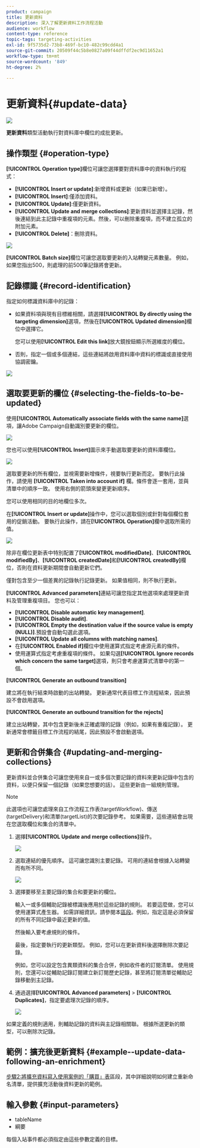 ```yaml
---
product: campaign
title: 更新資料
description: 深入了解更新資料工作流程活動
audience: workflow
content-type: reference
topic-tags: targeting-activities
exl-id: 9f5735d2-73b8-469f-bc10-482c99cdd4a1
source-git-commit: 20509f44c5b8e0827a09f44dffdf2ec9d11652a1
workflow-type: tm+mt
source-wordcount: '849'
ht-degree: 2%

---
```


# 更新資料{#update-data}

![](../../assets/common.svg)

**更新資料**&#x200B;類型活動執行對資料庫中欄位的成批更新。

## 操作類型 {#operation-type}

**[!UICONTROL Operation type]**&#x200B;欄位可讓您選擇要對資料庫中的資料執行的程式：

* **[!UICONTROL Insert or update]**:新增資料或更新（如果已新增）。
* **[!UICONTROL Insert]**:僅添加資料。
* **[!UICONTROL Update]**:僅更新資料。
* **[!UICONTROL Update and merge collections]**:更新資料並選擇主記錄，然後連結到此主記錄中重複項的元素。然後，可以刪除重複項，而不建立孤立的附加元素。
* **[!UICONTROL Delete]**：刪除資料。

![](assets/s_advuser_update_data_1.png)

**[!UICONTROL Batch size]**&#x200B;欄位可讓您選取要更新的入站轉變元素數量。 例如，如果您指出500，則處理的前500筆記錄將會更新。

## 記錄標識 {#record-identification}

指定如何標識資料庫中的記錄：

* 如果資料項與現有目標維相關，請選擇&#x200B;**[!UICONTROL By directly using the targeting dimension]**&#x200B;選項，然後在&#x200B;**[!UICONTROL Updated dimension]**&#x200B;欄位中選擇它。

   您可以使用&#x200B;**[!UICONTROL Edit this link]**&#x200B;放大鏡按鈕顯示所選維度的欄位。

* 否則，指定一個或多個連結，這些連結將啟用資料庫中資料的標識或直接使用協調密鑰。

![](assets/s_advuser_update_data_2.png)

## 選取要更新的欄位 {#selecting-the-fields-to-be-updated}

使用&#x200B;**[!UICONTROL Automatically associate fields with the same name]**&#x200B;選項，讓Adobe Campaign自動識別要更新的欄位。

![](assets/s_advuser_update_data_3b.png)

您也可以使用&#x200B;**[!UICONTROL Insert]**&#x200B;圖示來手動選取要更新的資料庫欄位。

![](assets/s_advuser_update_data_3.png)

選取要更新的所有欄位，並視需要新增條件，視要執行更新而定。 要執行此操作，請使用 **[!UICONTROL Taken into account if]** 欄。條件會逐一套用，並與清單中的順序一致。 使用右側的箭頭來變更更新順序。

您可以使用相同的目的地欄位多次。

在&#x200B;**[!UICONTROL Insert or update]**&#x200B;操作中，您可以選取個別或針對每個欄位套用的促銷活動。 要執行此操作，請在&#x200B;**[!UICONTROL Operation]**&#x200B;欄中選取所需的值。

![](assets/s_advuser_update_data_5.png)

除非在欄位更新表中特別配置了&#x200B;**[!UICONTROL modifiedDate]**、**[!UICONTROL modifiedBy]**、**[!UICONTROL createdDate]**&#x200B;和&#x200B;**[!UICONTROL createdBy]**&#x200B;欄位，否則在資料更新期間會自動更新它們。

僅對包含至少一個差異的記錄執行記錄更新。 如果值相同，則不執行更新。

**[!UICONTROL Advanced parameters]**&#x200B;連結可讓您指定其他選項來處理更新資料及管理重複項目。 您也可以：

* **[!UICONTROL Disable automatic key management]**.
* **[!UICONTROL Disable audit]**.
* **[!UICONTROL Empty the destination value if the source value is empty (NULL)]**.預設會自動勾選此選項。
* **[!UICONTROL Update all columns with matching names]**.
* 在&#x200B;**[!UICONTROL Enabled if]**&#x200B;欄位中使用運算式指定考慮源元素的條件。
* 使用運算式指定考慮重複項的條件。 如果勾選&#x200B;**[!UICONTROL Ignore records which concern the same target]**&#x200B;選項，則只會考慮運算式清單中的第一個。

**[!UICONTROL Generate an outbound transition]**

建立將在執行結束時啟動的出站轉變。 更新通常代表目標工作流程結束，因此預設不會啟用選項。

**[!UICONTROL Generate an outbound transition for the rejects]**

建立出站轉變，其中包含更新後未正確處理的記錄（例如，如果有重複記錄）。 更新通常會標籤目標工作流程的結尾，因此預設不會啟動選項。

## 更新和合併集合 {#updating-and-merging-collections}

更新資料並合併集合可讓您使用來自一或多個次要記錄的資料來更新記錄中包含的資料，以便只保留一個記錄（如果您想要的話）。 這些更新由一組規則管理。

>[!NOTE]
>
>此選項也可讓您處理來自工作流程工作表(targetWorkflow)、傳送(targetDelivery)和清單(targetList)的次要記錄參考。 如果需要，這些連結會出現在您選取欄位和集合的清單中。

1. 選擇&#x200B;**[!UICONTROL Update and merge collections]**&#x200B;操作。

   ![](assets/update_and_merge_collections1.png)

1. 選取連結的優先順序。 這可讓您識別主要記錄。 可用的連結會根據入站轉變而有所不同。

   ![](assets/update_and_merge_collections2.png)

1. 選擇要移至主要記錄的集合和要更新的欄位。

   輸入一或多個輔助記錄被標識後應用於這些記錄的規則。 若要這麼做，您可以使用運算式產生器。 如需詳細資訊，請參閱本[區段](../../platform/using/defining-filter-conditions.md#building-expressions)。例如，指定這是必須保留的所有不同記錄中最近更新的值。

   然後輸入要考慮規則的條件。

   最後，指定要執行的更新類型。 例如，您可以在更新資料後選擇刪除次要記錄。

   例如，您可以設定包含異類資料的集合合併，例如收件者的訂閱清單。 使用規則，您還可以從輔助記錄訂閱建立新訂閱歷史記錄，甚至將訂閱清單從輔助記錄移動到主記錄。

1. 通過選擇&#x200B;**[!UICONTROL Advanced parameters]** > **[!UICONTROL Duplicates]**，指定要處理次記錄的順序。

   ![](assets/update_and_merge_collections3.png)

如果定義的規則適用，則輔助記錄的資料與主記錄相關聯。 根據所選更新的類型，可以刪除次記錄。

## 範例：擴充後更新資料 {#example--update-data-following-an-enrichment}

[步驟2:將擴充資料寫入使用案例的「購買」表](creating-a-summary-list.md#step-2--writing-enriched-data-to-the--purchases--table)區段，其中詳細說明如何建立重新命名清單，提供擴充活動後資料更新的範例。

## 輸入參數 {#input-parameters}

* tableName
* 綱要

每個入站事件都必須指定由這些參數定義的目標。
